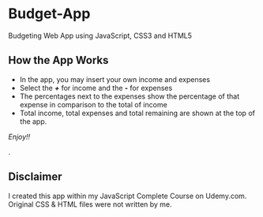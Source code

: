 # Budget-App
Budgeting Web App using JavaScript, CSS3 and HTML5

## How the App Works
* In the app, you may insert your own income and expenses
* Select the **_+_** for income and the **_-_** for expenses
* The percentages next to the expenses show the percentage of that expense in comparison to the total of income
* Total income, total expenses and total remaining are shown at the top of the app.

_Enjoy!!_

.

## Disclaimer
I created this app within my JavaScript Complete Course on Udemy.com. 
Original CSS & HTML files were not written by me. 

